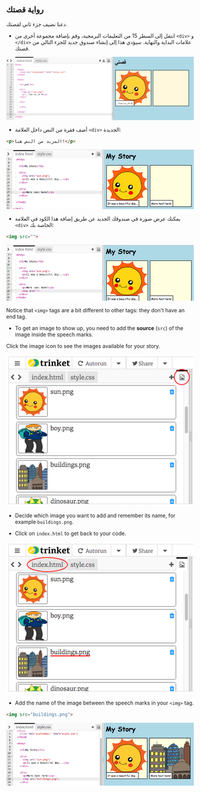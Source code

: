 ## رواية قصتك

دعنا نضيف جزء ثاني لقصتك.

+ انتقل إلى السطر 15 من التعليمات البرمجية، وقم بإضافة مجموعة أخرى من `<div>` و ` </div>` علامات البداية والنهاية. سيؤدي هذا إلى إنشاء صندوق جديد للجزء التالي من قصتك.

![لقطة شاشة](images/story-div.png)

+ أضف فقرة من النص داخل العلامة `<div>` الجديدة:

```html
<p>المزيد من النص هنا!</p>
```

![لقطة شاشة](images/story-paragraph.png)

+ يمكنك عرض صورة في صندوقك الجديد عن طريق إضافة هذا الكود في العلامة `<div>` الخاصة بك:

```html
<img src="">
```

![لقطة الشاشة](images/story-img-tag.png)

Notice that `<img>` tags are a bit different to other tags: they don't have an end tag.

+ To get an image to show up, you need to add the **source** (`src`) of the image inside the speech marks.

Click the image icon to see the images available for your story.

![لقطة الشاشة](images/story-see-images.png)

+ Decide which image you want to add and remember its name, for example `buildings.png`.

+ Click on `index.html` to get back to your code.

![لقطة الشاشة](images/story-image-name.png)

+ Add the name of the image between the speech marks in your `<img>` tag.

```html
<img src="buildings.png">
```

![لقطة الشاشة](images/story-image-name-add.png)